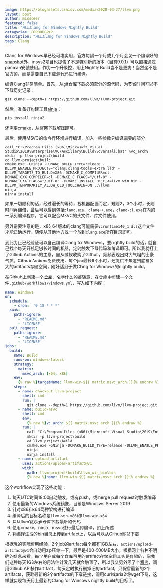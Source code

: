 ```yaml
---
image: https://blogassets.ismisv.com/media/2020-03-27/llvm.png
layout: post
author: missdeer
featured: false
title: "用上Clang for Windows Nightly Build"
categories: CPPOOPGPXP
description: "用上Clang for Windows Nightly Build"
tags: Clang
---
```


Clang for Windows早已经可堪实用，官方每隔一个月或几个月会发一个编译好的[snapshot](https://prereleases.llvm.org/win-snapshots/)外，msys2项目也提供了不是特别新的版本（目前9.0.1）可以直接通过pacman安装使用。作为一个升级控，用上Nightly Build岂不是更爽！当然这不是官方的，而是需要自己下载源代码进行编译。

编译Clang非常简单。首先，从git仓库下载必须部分的源代码，为节省时间可以不下载历史记录：

```shell
git clone --depth=1 https://github.com/llvm/llvm-project.git
```

然后，准备好构建工具[ninja](https://github.com/ninja-build/ninja)：

```shell
pip install ninja2
```

还需要cmake，从[官网](https://cmake.org/download/)下载解压即可。

最后，使用MSVC的命令行环境进行编译，加入一些参数只编译需要的部分：

```
call "C:\Program Files (x86)\Microsoft Visual Studio\2019\Enterprise\VC\Auxiliary\Build\vcvarsall.bat" %vc_arch%
mkdir -p llvm-project\build
cd llvm-project\build
cmake.exe -GNinja -DCMAKE_BUILD_TYPE=release -DLLVM_ENABLE_PROJECTS="clang;clang-tools-extra;lld" -DLLVM_TARGETS_TO_BUILD=X86 -DCMAKE_C_COMPILER=cl -DCMAKE_CXX_COMPILER=cl -DCMAKE_C_FLAGS="/utf-8" -DCMAKE_CXX_FLAGS="/utf-8" -DCMAKE_INSTALL_PREFIX=llvm_win_bin -DLLVM_TEMPORARILY_ALLOW_OLD_TOOLCHAIN=ON ..\llvm
ninja
ninja install
```

如果一切顺利的话，经过漫长的等待，视机器配置而定，短则2，3个小时，长则时间再翻倍，最后可以得到包括`clang.exe`，`clang++.exe`，`clang-cl.exe`在内的一系列编译程序，它可以配合MSVC的头文件、库文件使用。

另外需要注意的是，x86_64版本的clang可能需要`vcruntime140_1.dll`这个文件才能正确运行，随便从其他地方找一个放到`clang.exe`所在目录即可。

到此为止已经验证可以自己编译Clang for Windows，要nightly build的话，就自己找个每天开机足够长时间的机器，定时触发下载代码和编译即可。所以我就打上了Github Actions的主意，自从微软收购了Github，频频表现出财大气粗的土豪气质，Github Actions免费使用，每个job最长6个小时，还提供不知道到底有多大的artifacts存储空间，刚好适用于做Clang for Windows的nightly build。

在Github上新建一个[仓库](https://github.com/missdeer/clang-for-windows-daily-build)，名字什么的都随意，在仓库中新建一个文件`.github/workflows/windows.yml`，写入如下内容：

```yaml
name: Windows
on: 
  schedule:
    - cron:  '0 18 * * *'
  push:
    paths-ignore:
      - 'README.md'
      - 'LICENSE'
  pull_request:
    paths-ignore:
      - 'README.md'
      - 'LICENSE'
jobs:
  build:
    name: Build
    runs-on: windows-latest
    strategy:
      matrix:
        msvc_arch: [x64, x86]
    env:    
      {% raw %}targetName: llvm-win-${{ matrix.msvc_arch }}{% endraw %}    
    steps:
      - name: Checkout llvm-project
        shell: cmd
        run: |
          git clone --depth=1 https://github.com/llvm/llvm-project.git
      - name: build-msvc
        shell: cmd
        env:        
          {% raw %}vc_arch: ${{ matrix.msvc_arch }}{% endraw %}        
        run: |
          call "C:\Program Files (x86)\Microsoft Visual Studio\2019\Enterprise\VC\Auxiliary\Build\vcvarsall.bat" %vc_arch%
          mkdir -p llvm-project\build
          cd llvm-project\build
          cmake.exe -GNinja -DCMAKE_BUILD_TYPE=release -DLLVM_ENABLE_PROJECTS="clang;clang-tools-extra;lld" -DLLVM_TARGETS_TO_BUILD=X86 -DCMAKE_C_COMPILER=cl -DCMAKE_CXX_COMPILER=cl -DCMAKE_C_FLAGS="/utf-8" -DCMAKE_CXX_FLAGS="/utf-8" -DCMAKE_INSTALL_PREFIX=llvm_win_bin -DLLVM_TEMPORARILY_ALLOW_OLD_TOOLCHAIN=ON ..\llvm
          ninja
          ninja install
      - name: upload artifact
        uses: actions/upload-artifact@v1
        with:
          path: llvm-project\build\llvm_win_bin\bin          
          {% raw %}name: llvm-win-${{ matrix.msvc_arch }}{% endraw %}          
```

这个workflow实现了这些功能：

1. 每天UTC时间18:00自动触发，或有push，或merge pull request时触发编译
2. 使用最新的Windows系统镜像，目前是Windows Server 2019
3. 针对x86和x64两种架构进行编译
4. 编译后的目标名称是`llvm-win-x86`和`llvm-win-x64`
5. 只从llvm官方git仓库下载最新的代码
6. 使用cmake，ninja，msvc进行最后的编译，如上所述
7. 将编译生成的bin目录上传到artifact上，以后可以从Github网站下载

根据我的实际使用经验，2个job的artifact每个都有1GB左右，`actions/upload-artifact@v1`会自动用zip压缩一下，最后是400-500MB大小。根据网上各种不明确的信息来看，每个用户或每个仓库可用的artifact存储空间其实是有限的，像我们这种每天1GB左右的用法估计没几天就会触顶了，所以我又另外写了个[程序](https://github.com/missdeer/cicdutil)，调用Github API操作artifact，每天定时执行删掉旧的artifact，只保留最新的2个artifacts，获取最新的2个artifacts的下载链接，调用curl或aria2或wget下载，这样就实现每天用上最新的Clang for Windows nightly build的目标了。